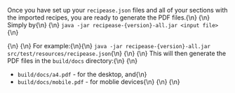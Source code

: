 
Once you have set up your `recipease.json` files and all of your sections with 
the imported recipes, you are ready to generate the PDF files.{\n}
{\n}
Simply by{\n}
{\n}
`java -jar recipease-{version}-all.jar <input file>`{\n}

{\n}
{\n}
For example:{\n}{\n}
`java -jar recipease-{version}-all.jar src/test/resources/recipease.json`{\n}
{\n}
{\n}
This will then generate the PDF files in the `build/docs` directory:{\n}
{\n}
  - `build/docs/a4.pdf` - for the desktop, and{\n}
  - `build/docs/mobile.pdf` - for moblie devices{\n}
{\n}
{\n}